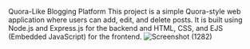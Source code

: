 Quora-Like Blogging Platform
This project is a simple Quora-style web application where users can add, edit, and delete posts. It is built using Node.js and Express.js for the backend and HTML, CSS, and EJS (Embedded JavaScript) for the frontend. 
![Screenshot (1282)](https://github.com/user-attachments/assets/f865aa0a-741c-4cae-b200-777298f60aff)


 


